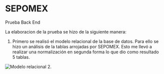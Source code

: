 # SEPOMEX
Prueba Back End

La elaboracion de la prueba se hizo de la siguiente manera:
1. Primero se realisó el modelo relacional de la base de datos. Para ello se hizo un análisis de la tablas arrojadas por SEPOMEX.  Esto me llevó a realizar una normalización en segunda forma lo que dio como resultado 5 tablas. 
<img src="SEPOMEX/Modelo-Relacional/Modelo Relacional.jpg" alt="Modelo relacional"/>
2. 
